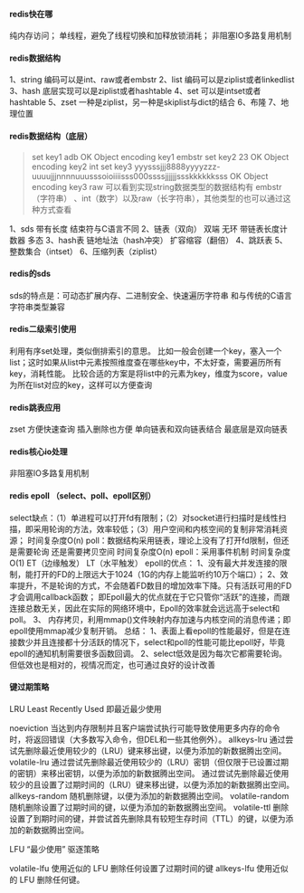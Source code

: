 #### redis快在哪
纯内存访问；
单线程，避免了线程切换和加释放锁消耗；
非阻塞IO多路复用机制

#### redis数据结构
1、string  编码可以是int、raw或者embstr
2、list   编码可以是ziplist或者linkedlist
3、hash  底层实现可以是ziplist或者hashtable
4、set   可以是intset或者hashtable
5、zset  一种是ziplist，另一种是skiplist与dict的结合
6、布隆
7、地理位置

#### redis数据结构（底层）
> set key1 adb
OK
> Object encoding key1
embstr
> set key2 23
OK
> Object encoding key2
int
> set key3 yyysssjjj8888yyyyzzz-uuuujjjnnnnuuusssoioiiiisss000ssssjjjjjjssskkkkkksss
OK
> Object encoding key3
raw
可以看到实现string数据类型的数据结构有 embstr（字符串） 、int（数字）以及raw（长字符串），其他类型的也可以通过这种方式查看

1、sds  带有长度 结束符与C语言不同
2、链表（双向）  双端  无环  带链表长度计数器  多态
3、hash表  链地址法（hash冲突） 扩容缩容（翻倍）
4、跳跃表
5、整数集合（intset）
6、压缩列表（ziplist）

#### redis的sds
sds的特点是：可动态扩展内存、二进制安全、快速遍历字符串 和与传统的C语言字符串类型兼容

#### redis二级索引使用
利用有序set处理，类似倒排索引的意思。
比如一般会创建一个key，塞入一个list；这时如果从list中元素按照维度查在哪些key中，不太好查，需要遍历所有key，消耗性能。
比较合适的方案是将list中的元素为key，维度为score，value为所在list对应的key，这样可以方便查询

#### redis跳表应用
zset  方便快速查询  插入删除也方便  单向链表和双向链表结合  最底层是双向链表

#### redis核心io处理
非阻塞IO多路复用机制

#### redis epoll （select、poll、epoll区别）
select缺点：（1）单进程可以打开fd有限制；（2）对socket进行扫描时是线性扫描，即采用轮询的方法，效率较低；（3）用户空间和内核空间的复制非常消耗资源； 时间复杂度O(n)
poll：数据结构采用链表，理论上没有了打开fd限制，但还是需要轮询 还是需要拷贝空间  时间复杂度O(n)
epoll：采用事件机制  时间复杂度O(1)   ET（边缘触发） LT（水平触发）
epoll的优点：
1、没有最大并发连接的限制，能打开的FD的上限远大于1024（1G的内存上能监听约10万个端口）；
2、效率提升，不是轮询的方式，不会随着FD数目的增加效率下降。只有活跃可用的FD才会调用callback函数；
即Epoll最大的优点就在于它只管你“活跃”的连接，而跟连接总数无关，因此在实际的网络环境中，Epoll的效率就会远远高于select和poll。
3、 内存拷贝，利用mmap()文件映射内存加速与内核空间的消息传递；即epoll使用mmap减少复制开销。
总结：
1、表面上看epoll的性能最好，但是在连接数少并且连接都十分活跃的情况下，select和poll的性能可能比epoll好，毕竟epoll的通知机制需要很多函数回调。
2、select低效是因为每次它都需要轮询。但低效也是相对的，视情况而定，也可通过良好的设计改善 

#### 键过期策略
LRU Least Recently Used 即最近最少使用

noeviction
当达到内存限制并且客户端尝试执行可能导致使用更多内存的命令时，将返回错误（大多数写入命令，但DEL和一些其他例外）。
allkeys-lru
通过尝试先删除最近使用较少的（LRU）键来移出键，以便为添加的新数据腾出空间。
volatile-lru
通过尝试先删除最近使用较少的（LRU）密钥（但仅限于已设置过期的密钥）来移出密钥，以便为添加的新数据腾出空间。
通过尝试先删除最近使用较少的且设置了过期时间的（LRU）键来移出键，以便为添加的新数据腾出空间。
allkeys-random
随机删除键，以便为添加的新数据腾出空间。
volatile-random
随机删除设置了过期时间的键，以便为添加的新数据腾出空间。
volatile-ttl
删除设置了到期时间的键，并尝试首先删除具有较短生存时间（TTL）的键，以便为添加的新数据腾出空间。

LFU “最少使用” 驱逐策略

volatile-lfu
使用近似的 LFU 删除任何设置了过期时间的键
allkeys-lfu
使用近似的 LFU 删除任何键。
